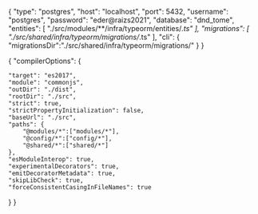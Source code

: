 {
  "type": "postgres",
  "host": "localhost",
  "port": 5432,
  "username": "postgres",
  "password": "eder@raizs2021",
  "database": "dnd_tome",
  "entities": [
      "./src/modules/**/infra/typeorm/entities/*.ts"
  ],
  "migrations": [
      "./src/shared/infra/typeorm/migrations/*.ts"
  ],
  "cli": {
      "migrationsDir":"./src/shared/infra/typeorm/migrations/"
  }
}



{
  "compilerOptions": {

    "target": "es2017",
    "module": "commonjs",
    "outDir": "./dist",
    "rootDir": "./src",
    "strict": true,
    "strictPropertyInitialization": false,
    "baseUrl": "./src",
    "paths": {
        "@modules/*":["modules/*"],
        "@config/*":["config/*"],
        "@shared/*":["shared/*"]
    },
    "esModuleInterop": true,
    "experimentalDecorators": true,
    "emitDecoratorMetadata": true,
    "skipLibCheck": true,
    "forceConsistentCasingInFileNames": true
  }
}
